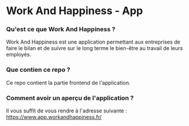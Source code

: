 # Work And Happiness - App

### Qu'est ce que Work And Happiness ?

Work And Happiness est une application permettant aux entreprises de faire le bilan et de suivre sur le long terme le bien-être au travail de leurs employés.

### Que contien ce repo ?

Ce repo contient la partie frontend de l'application.

### Comment avoir un aperçu de l'application ?

Il vous suffit de vous rendre à l'adresse suivante : https://www.app.workandhappiness.fr/